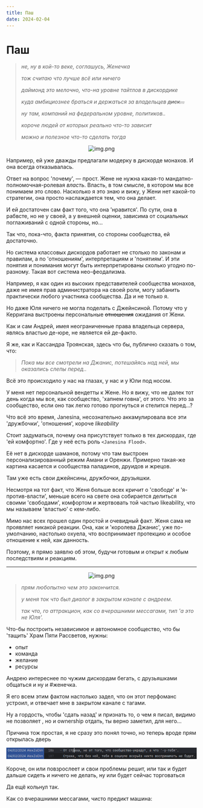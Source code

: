 ```yaml
---
title: Паш
date: 2024-02-04
---
```


# Паш


> *не, ну в кой-то веке, соглашусь, Женечка*
> 
> *тож считаю что лучше всё или ничего*
> 
> *даймонд это мелочно, что-на уровне тайтлов в дискордике*
> 
> *куда амбициознее браться и держаться за владельцев ~~диск...~~*
> 
> *ну там, компаний на федеральном уровне, политиков..*
> 
> *короче людей от которых реально что-то зависит*
> 
> *можно и полезное что-то сделать тогда*


<div align="center">

![img.png](/images/assets/janesina-img-8.png)

</div>

Например, ей уже дважды предлагали модерку в дискорде монахов. И она всегда отказывалась.

Ответ на вопрос 'почему', — прост. Жене не нужна какая-то мандатно-полномочная-ролевая *власть*. Власть, в том смысле, в котором мы все понимаем это слово. Насколько я это знаю и вижу, у Жени нет какой-то стратегии, она просто наслаждается тем, что она делает.

И ей достаточен сам факт того, что она 'нравится'. По сути, она в рабвсте, но не у своей, а у внешней оценки, зависима от социальных поглаживаний с одной стороны, но...

Так что, пока-что, факта принятия, со стороны сообщества, ей достаточно.

Но система классовых дискордов работает не столько по законам и правилам, а по 'отношениям', интерпретациям и 'понятиям'. И эти понятия и понимания могут быть интерпретированы сколько угодно по-разному. Такая вот система нео-феодализма.

Например, я как один из высоких представителей сообщества монахов, даже не имея прав администратора на своей роли, могу забанить практически любого участника сообщества. Да и не только я.

Но даже Юля ничего не могла поделать с Джейнсиной. Потому что у Керригана выстроены персональные ~~отношения~~  ожидания от Жени.

Как и сам Андрей, имея неограниченные права владельца сервера, являсь властью де-юре, не является ей де-факто.

Я же, как и Кассандра Троянская, здесь что бы, публично сказать о том, что:
> *Пока мы все смотрели на Джанис, потешайясь над ней, мы оказались слепы перед..*

Всё это происходило у нас на глазах, у нас и у Юли под носом.

У меня нет персональной вендетты к Жене. Но я вижу, что не далек тот день когда мы все, как сообщество, 'хапнем говна', от этого. Что это за сообщество, если оно так легко готово прогнуться и стелится перед...?

Что всё это время, Janesina, несознательно аккамулировала все эти 'дружбочки', 'отношения', короче *likeability*

Стоит задуматься, почему она присутствует только в тех дискордах, где 'ей комфортно'. Где у неё есть роль `<Janesina Flood>`.

Её нет в дискорде шаманов, потому что там выстроен персонализированный режим Амани и Оренжи. Примерно такая-же картина касается и сообщества паладинов, друидов и жрецов.

Там уже есть свои джейнсины, дружбочки, друзьяшки.

Несмотря на тот факт, что Женя больше всех кричит о 'свободе' и 'я-против-власти', меньше всего на свете она собирается делиться своими 'свободами', комфортом и жертвовать той частью likeability, что мы называем 'властью' с кем-либо.

Мимо нас всех прошел один простой и очевидный факт. Женя сама не проявляет никакой реакции.
Она, как и 'королева Джанис', уже по-умолчанию, настолько охуела, что воспринимает протекцию и особое отношение к ней, как данность.

Поэтому, я прямо заявлю об этом, будучи готовым и открыт к любым последствиям и реакциям.

---

<div align="center">

![img.png](/images/assets/janesina-img-9.png)

</div>

> *прям любопытно чем это закончится.*
> 
> *у меня ток что был диалог в закрытом канале с андреем.*
> 
> *так что, го аттракцион, как со вчерашними мессагами, тип 'а это не Юля'.*

Что-бы построить независимое и автономное сообщество, что бы 'тащить' Храм Пяти Рассветов, нужны:

 - опыт
 - команда
 - желание
 - ресурсы

Андрею интереснее по чужим дискордам бегать, с друзьяшками общаться и ну и #женечка.

Я его всем этим фактом настолько задел, что он этот перфоманс устроил, и отвечает мне в закрытом канале с тагами.

Ну а гордость, чтобы 'сдать назад' и признать то, о чем я писал, видимо не позволяет , но и ownership отдать, ты верно заметил, для него...

Причина тож простая, я не сразу это понял точно, но теперь вроде прям открылась дверь

<div align="center">

![img.png](/images/assets/nims-img.png)

</div>

Короче, он или повзрослеет и свои проблемы решит, или так и будет дальше сидеть и ничего не делать, ну или будет сейчас торговаться

Да ещё кольнул так.

Как со вчерашними мессагами, чисто предикт машина:

